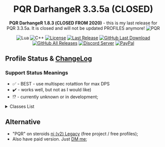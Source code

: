 <!-- markdownlint-disable MD004 MD033 -->
<div align="center">

# PQR DarhangeR 3.3.5a (CLOSED)
**PQR DarhangeR 1.8.3 (СLOSED FROM 2020)** - this is my last release for PQR 3.3.5a. It is closed and will not be updated PROFILES anymore!
![PQR](https://i.ibb.co/Hxk58bY/f444fa00-f1d5-11e9-8bc4-accfe6efc61d.png)

![Lua](https://img.shields.io/badge/Lua-2C2D72?style=flat-square&logo=lua&logoColor=white)
![C++](https://img.shields.io/badge/C%2B%2B-00599C?style=flat-square&logo=c%2B%2B&logoColor=white)
[![License](https://img.shields.io/github/license/darhanger/PQR_DarhangeR_3.3.5a?style=flat-square)](https://github.com/darhanger/PQR_DarhangeR_3.3.5a/releases) 
[![Last Release](https://img.shields.io/github/v/release/darhanger/PQR_DarhangeR_3.3.5a?style=flat-square)](https://github.com/darhanger/PQR_DarhangeR_3.3.5a)
[![GitHub Last Download](https://img.shields.io/github/downloads/darhanger/PQR_DarhangeR_3.3.5a/1.8.4/total?style=flat-square)](https://github.com/darhanger/PQR_DarhangeR_3.3.5a/releases)
[![GitHub All Releases](https://img.shields.io/github/downloads/darhanger/PQR_DarhangeR_3.3.5a/total?style=flat-square)](https://github.com/darhanger/PQR_DarhangeR_3.3.5a/releases)
[![Discord Server](https://img.shields.io/badge/Discord-7289DA?style=flat-square&logo=discord&logoColor=white)](https://discord.gg/ZKFkvrzaU4)
[![PayPal](https://img.shields.io/badge/PayPal-00457C?style=flat-square&logo=paypal&logoColor=white)](https://www.paypal.com/donate/?hosted_button_id=WMPGGC32C7U7U)

</div>

## Profile Status & [ChangeLog](https://github.com/darhanger/PQR_DarhangeR_3.3.5a/wiki/ChangeLog)
### Support Status Meanings 
* ✅ - BEST - use multispec rotattion for max DPS
* ✔️ - works well, but not as I would like)
* ⁉️ - currently unknown or in development;

<details>
  <summary>Classes List</summary>
  
### Death Knight
* Blood_DPS_DarhangeR - ✅
* Frost2W_DPS_DarhangeR - ✅
* Unholy_DPS_DarhangeR - ✅
* Blood_Tank_DarhangeR - ✅

### Druid
* Resto_DarhangeR - ✅
* Resto25_DarhangeR - ✅
* Balance_DPS_DarhangeR - ✅
* FeralCat_DPS_DarhangeR - ✅
* FeralCat_DPS_DarhangeR - ✅

### Hunter
* Marksmanship_DPS_DarhangeR - ✅
* BM_DPS_DarhangeR - ✅
* Survival_DPS_DarhangeR - ✅

### Mage
* Frost_DPS_Darhanger - ✅
* Fire_DPS_Darhanger - ✅
* Arcane_DPS_Darhanger - ✅

### Paladin
* Retri_DPS_DarhangeR - ✅
* Heal_Holy_DarhangeR - ✅
* Proto_Tank_DarhangeR - ✅

### Priest
* Shadow_DPS_DarhangeR - ✅
* Heal_Holy25_DarhangeR - ✅

### Rogue
* Combat_DPS_DarhangeR - ✅
* Assassination_DPS_DarhangeR - ✅

### Shaman
* Ench_DPS_DarhangeR - ✅
* Elem_DPS_DarhangeR - ✅
* Heal_Resto_Darhanger - ✅

### Warlock
* Destro_DPS_Darhanger - ✅
* Demon_DPS_DarhangeR - ✅
* Afli_DPS_DarhangeR ✅

### Warrior
* Fury_DPS_DarhangeR - ✅
* Proto_Tank_DarhangeR - ✅
* Arms_DPS_DarhangeR - ✅

</details>

## Alternative
* "PQR" on steroids [ni (v2) Legacy](https://github.com/darhanger/ni) (free project / free profiles);
* Also have paid version. Just [DM me](https://allmylinks.com/darhanger);
